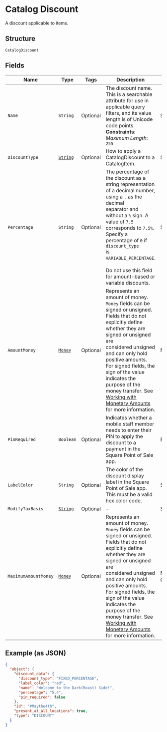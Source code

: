 
# Catalog Discount

A discount applicable to items.

## Structure

`CatalogDiscount`

## Fields

| Name | Type | Tags | Description | Getter |
|  --- | --- | --- | --- | --- |
| `Name` | `String` | Optional | The discount name. This is a searchable attribute for use in applicable query filters, and its value length is of Unicode code points.<br>**Constraints**: *Maximum Length*: `255` | String getName() |
| `DiscountType` | [`String`](../../doc/models/catalog-discount-type.md) | Optional | How to apply a CatalogDiscount to a CatalogItem. | String getDiscountType() |
| `Percentage` | `String` | Optional | The percentage of the discount as a string representation of a decimal number, using a `.` as the decimal<br>separator and without a `%` sign. A value of `7.5` corresponds to `7.5%`. Specify a percentage of `0` if `discount_type`<br>is `VARIABLE_PERCENTAGE`.<br><br>Do not use this field for amount-based or variable discounts. | String getPercentage() |
| `AmountMoney` | [`Money`](../../doc/models/money.md) | Optional | Represents an amount of money. `Money` fields can be signed or unsigned.<br>Fields that do not explicitly define whether they are signed or unsigned are<br>considered unsigned and can only hold positive amounts. For signed fields, the<br>sign of the value indicates the purpose of the money transfer. See<br>[Working with Monetary Amounts](https://developer.squareup.com/docs/build-basics/working-with-monetary-amounts)<br>for more information. | Money getAmountMoney() |
| `PinRequired` | `Boolean` | Optional | Indicates whether a mobile staff member needs to enter their PIN to apply the<br>discount to a payment in the Square Point of Sale app. | Boolean getPinRequired() |
| `LabelColor` | `String` | Optional | The color of the discount display label in the Square Point of Sale app. This must be a valid hex color code. | String getLabelColor() |
| `ModifyTaxBasis` | [`String`](../../doc/models/catalog-discount-modify-tax-basis.md) | Optional | - | String getModifyTaxBasis() |
| `MaximumAmountMoney` | [`Money`](../../doc/models/money.md) | Optional | Represents an amount of money. `Money` fields can be signed or unsigned.<br>Fields that do not explicitly define whether they are signed or unsigned are<br>considered unsigned and can only hold positive amounts. For signed fields, the<br>sign of the value indicates the purpose of the money transfer. See<br>[Working with Monetary Amounts](https://developer.squareup.com/docs/build-basics/working-with-monetary-amounts)<br>for more information. | Money getMaximumAmountMoney() |

## Example (as JSON)

```json
{
  "object": {
    "discount_data": {
      "discount_type": "FIXED_PERCENTAGE",
      "label_color": "red",
      "name": "Welcome to the Dark(Roast) Side!",
      "percentage": "5.4",
      "pin_required": false
    },
    "id": "#Maythe4th",
    "present_at_all_locations": true,
    "type": "DISCOUNT"
  }
}
```

